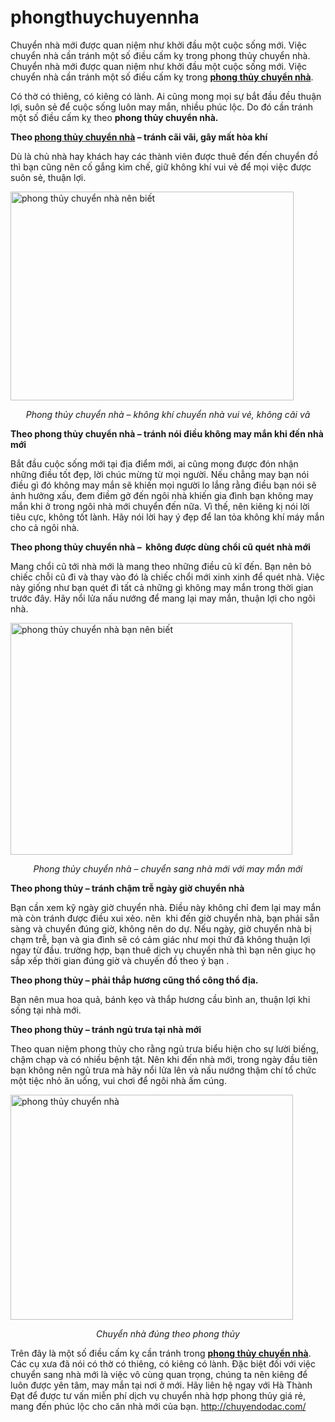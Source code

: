 # phongthuychuyennha
Chuyển nhà mới được quan niệm như khởi đầu một cuộc sống mới. Việc chuyển nhà cần tránh một số điều cấm kỵ trong phong thủy chuyển nhà.
Chuyển nhà mới được quan niệm như khởi đầu một cuộc sống mới. Việc chuyển nhà cần tránh một số điều cấm kỵ trong <a href="http://chuyendodac.com/dieu-cam-ky-trong-phong-thuy-chuyen-nha/"><strong>phong thủy chuyển nhà</strong></a>.

Có thờ có thiêng, có kiêng có lành. Ai cũng mong mọi sự bắt đầu đều thuận lợi, suôn sẻ để cuộc sống luôn may mắn, nhiều phúc lộc. Do đó cần tránh một số điều cấm kỵ theo <strong>phong thủy chuyển nhà.</strong>

<strong>Theo <a href="http://chuyendodac.com/dieu-cam-ky-trong-phong-thuy-chuyen-nha/">phong thủy chuyển nhà</a> – tránh cãi vãi, gây mất hòa khí</strong>

Dù là chủ nhà hay khách hay các thành viên được thuê đến đến chuyển đồ thì bạn cũng nên cố gắng kìm chế, giữ không khí vui vẻ để mọi việc được suôn sẻ, thuận lợi.

<img class="aligncenter wp-image-717" src="http://chuyendodac.com/wp-content/uploads/2017/12/phong-thuy-chuyen-nha-01-300x221.jpg" alt="phong thủy chuyển nhà nên biết" width="453" height="334" />
<p style="text-align: center;"><em>Phong thủy chuyển nhà – không khí chuyển nhà vui vẻ, không cãi vã</em></p>
<strong>Theo phong thủy chuyển nhà – tránh nói điều không may mắn khi đến nhà mới</strong>

Bắt đầu cuộc sống mới tại địa điểm mới, ai cũng mong được đón nhận những điều tốt đẹp, lời chúc mừng từ mọi người. Nếu chẳng may bạn nói điều gì đó không may mắn sẽ khiến mọi người lo lắng rằng điều bạn nói sẽ ảnh hưởng xấu, đem điềm gở đến ngôi nhà khiến gia đình bạn không may mắn khi ở trong ngôi nhà mới chuyển đến nữa. Vì thế, nên kiêng kị nói lời tiêu cực, không tốt lành. Hãy nói lời hay ý đẹp để lan tỏa không khí máy mắn cho cả ngôi nhà.

<strong>Theo phong thủy chuyển nhà –  không được dùng chổi cũ quét nhà mới</strong>

Mang chổi cũ tới nhà mới là mang theo những điều cũ kĩ đến. Bạn nên bỏ chiếc chỗi cũ đi và thay vào đó là chiếc chổi mới xinh xinh để quét nhà. Việc này giống như bạn quét đi tất cả những gì không may mắn trong thời gian trước đây. Hãy nổi lửa nấu nướng để mang lại may mắn, thuận lợi cho ngôi nhà.

<img class="aligncenter wp-image-718" src="http://chuyendodac.com/wp-content/uploads/2017/12/phong-thuy-chuyen-nha-02-300x247.jpg" alt="phong thủy chuyển nhà bạn nên biết" width="451" height="371" />
<p style="text-align: center;"><em>Phong thủy chuyển nhà – chuyển sang nhà mới với may mắn mới</em></p>
<strong>Theo phong thủy – tránh chậm trễ ngày giờ chuyển nhà</strong>

Bạn cần xem kỹ ngày giờ chuyển nhà. Điều này không chỉ đem lại may mắn mà còn tránh được điều xui xẻo. nên  khi đến giờ chuyển nhà, bạn phải sẵn sàng và chuyển đúng giờ, không nên do dự. Nếu ngày, giờ chuyển nhà bị chạm trễ, bạn và gia đình sẽ có cảm giác như mọi thứ đã không thuận lợi ngay từ đầu. trường hợp, bạn thuê dịch vụ chuyển nhà thì bạn nên giục họ sắp xếp thời gian đúng giờ và chuyến đồ theo ý bạn .

<strong>Theo phong thủy – phải thắp hương cũng thổ công thổ địa.</strong>

Bạn nên mua hoa quả, bánh kẹo và thắp hương cầu bình an, thuận lợi khi sống tại nhà mới.

<strong>Theo phong thủy – tránh ngủ trưa tại nhà mới</strong>

Theo quan niệm phong thủy cho rằng ngủ trưa biểu hiện cho sự lười biếng, chậm chạp và có nhiều bệnh tật. Nên khi đến nhà mới, trong ngày đầu tiên bạn không nên ngủ trưa mà hãy nổi lửa lên và nấu nướng thậm chí tổ chức một tiệc nhỏ ăn uống, vui chơi để ngôi nhà ấm cúng.

<img class="aligncenter wp-image-719" src="http://chuyendodac.com/wp-content/uploads/2017/12/phong-thuy-chuyen-nha-03-300x239.jpg" alt="phong thủy chuyển nhà" width="452" height="360" />
<p style="text-align: center;"><em>Chuyển nhà đúng theo phong thủy</em></p>
Trên đây là một số điều cấm kỵ cần tránh trong <a href="http://vietnamnet.vn/vn/bat-dong-san/kinh-nghiem-tu-van/8-viec-quan-trong-nhat-dinh-phai-lam-truoc-khi-don-ve-nha-moi-308603.html"><strong>phong thủy chuyển nhà</strong></a>. Các cụ xưa đã nói có thờ có thiêng, có kiêng có lành. Đặc biệt đối với việc chuyển sang nhà mới là việc vô cùng quan trọng, chúng ta nên kiêng để luôn được yên tâm, may mắn tại nơi ở mới. Hãy liên hệ ngay với Hà Thành Đạt để được tư vấn miễn phí dịch vụ chuyển nhà hợp phong thủy giá rẻ, mang đến phúc lộc cho căn nhà mới của bạn. <a href="http://chuyendodac.com/">http://chuyendodac.com/</a>

&nbsp;
